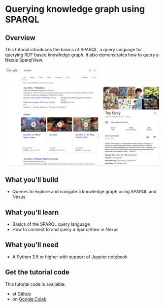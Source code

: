 # Querying knowledge graph using SPARQL

## Overview

This tutorial introduces the basics of SPARQL, a query language for querying RDF based knowledge graph. It also demonstrates how to query a Nexus SparqlView.

![Toy story search](./assets/toy-story.png)

## What you'll build

* Queries to explore and navigate a knowledge graph using SPARQL and Nexus

## What you'll learn

* Basics of the SPARQL query language
* How to connect to and query a SparqlView in Nexus

## What you'll need

* A Python 3.5 or higher  with support of Jupyter notebook


## Get the tutorial code

This tutorial code is available:

* at [Github](https://github.com/BlueBrain/nexus/blob/master/docs/src/main/paradox/docs/tutorial/notebooks/Query_Sparql_View.ipynb)
* on [Google Colab](https://colab.research.google.com/github/BlueBrain/nexus/blob/master/docs/src/main/paradox/docs/tutorial/notebooks/Query_Sparql_View.ipynb)
